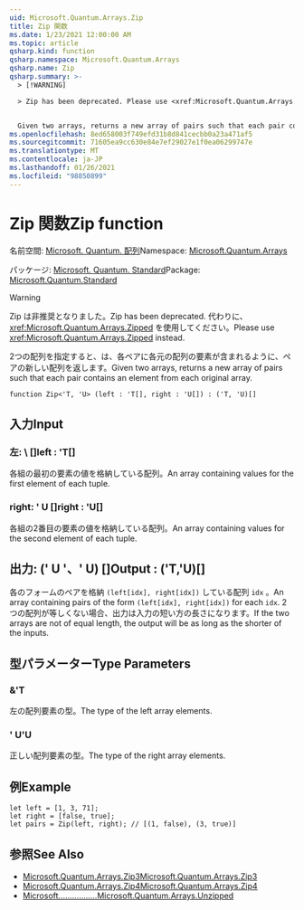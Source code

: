 ```yaml
---
uid: Microsoft.Quantum.Arrays.Zip
title: Zip 関数
ms.date: 1/23/2021 12:00:00 AM
ms.topic: article
qsharp.kind: function
qsharp.namespace: Microsoft.Quantum.Arrays
qsharp.name: Zip
qsharp.summary: >-
  > [!WARNING]

  > Zip has been deprecated. Please use <xref:Microsoft.Quantum.Arrays.Zipped> instead.


  Given two arrays, returns a new array of pairs such that each pair contains an element from each original array.
ms.openlocfilehash: 8ed658003f749efd31b8d841cecbb0a23a471af5
ms.sourcegitcommit: 71605ea9cc630e84e7ef29027e1f0ea06299747e
ms.translationtype: MT
ms.contentlocale: ja-JP
ms.lasthandoff: 01/26/2021
ms.locfileid: "98850899"
---
```

# <a name="zip-function"></a><span data-ttu-id="83933-102">Zip 関数</span><span class="sxs-lookup"><span data-stu-id="83933-102">Zip function</span></span>

<span data-ttu-id="83933-103">名前空間: [Microsoft. Quantum. 配列](xref:Microsoft.Quantum.Arrays)</span><span class="sxs-lookup"><span data-stu-id="83933-103">Namespace: [Microsoft.Quantum.Arrays](xref:Microsoft.Quantum.Arrays)</span></span>

<span data-ttu-id="83933-104">パッケージ: [Microsoft. Quantum. Standard](https://nuget.org/packages/Microsoft.Quantum.Standard)</span><span class="sxs-lookup"><span data-stu-id="83933-104">Package: [Microsoft.Quantum.Standard](https://nuget.org/packages/Microsoft.Quantum.Standard)</span></span>


> [!WARNING]
> <span data-ttu-id="83933-105">Zip は非推奨となりました。</span><span class="sxs-lookup"><span data-stu-id="83933-105">Zip has been deprecated.</span></span> <span data-ttu-id="83933-106">代わりに、<xref:Microsoft.Quantum.Arrays.Zipped> を使用してください。</span><span class="sxs-lookup"><span data-stu-id="83933-106">Please use <xref:Microsoft.Quantum.Arrays.Zipped> instead.</span></span>

<span data-ttu-id="83933-107">2つの配列を指定すると、は、各ペアに各元の配列の要素が含まれるように、ペアの新しい配列を返します。</span><span class="sxs-lookup"><span data-stu-id="83933-107">Given two arrays, returns a new array of pairs such that each pair contains an element from each original array.</span></span>

```qsharp
function Zip<'T, 'U> (left : 'T[], right : 'U[]) : ('T, 'U)[]
```


## <a name="input"></a><span data-ttu-id="83933-108">入力</span><span class="sxs-lookup"><span data-stu-id="83933-108">Input</span></span>

### <a name="left--t"></a><span data-ttu-id="83933-109">左: \ []</span><span class="sxs-lookup"><span data-stu-id="83933-109">left : 'T[]</span></span>

<span data-ttu-id="83933-110">各組の最初の要素の値を格納している配列。</span><span class="sxs-lookup"><span data-stu-id="83933-110">An array containing values for the first element of each tuple.</span></span>


### <a name="right--u"></a><span data-ttu-id="83933-111">right: ' U []</span><span class="sxs-lookup"><span data-stu-id="83933-111">right : 'U[]</span></span>

<span data-ttu-id="83933-112">各組の2番目の要素の値を格納している配列。</span><span class="sxs-lookup"><span data-stu-id="83933-112">An array containing values for the second element of each tuple.</span></span>



## <a name="output--tu"></a><span data-ttu-id="83933-113">出力: (' U '、' U) []</span><span class="sxs-lookup"><span data-stu-id="83933-113">Output : ('T,'U)[]</span></span>

<span data-ttu-id="83933-114">各のフォームのペアを格納 `(left[idx], right[idx])` している配列 `idx` 。</span><span class="sxs-lookup"><span data-stu-id="83933-114">An array containing pairs of the form `(left[idx], right[idx])` for each `idx`.</span></span> <span data-ttu-id="83933-115">2つの配列が等しくない場合、出力は入力の短い方の長さになります。</span><span class="sxs-lookup"><span data-stu-id="83933-115">If the two arrays are not of equal length, the output will be as long as the shorter of the inputs.</span></span>

## <a name="type-parameters"></a><span data-ttu-id="83933-116">型パラメーター</span><span class="sxs-lookup"><span data-stu-id="83933-116">Type Parameters</span></span>

### <a name="t"></a><span data-ttu-id="83933-117">&</span><span class="sxs-lookup"><span data-stu-id="83933-117">'T</span></span>

<span data-ttu-id="83933-118">左の配列要素の型。</span><span class="sxs-lookup"><span data-stu-id="83933-118">The type of the left array elements.</span></span>
### <a name="u"></a><span data-ttu-id="83933-119">' U</span><span class="sxs-lookup"><span data-stu-id="83933-119">'U</span></span>

<span data-ttu-id="83933-120">正しい配列要素の型。</span><span class="sxs-lookup"><span data-stu-id="83933-120">The type of the right array elements.</span></span>

## <a name="example"></a><span data-ttu-id="83933-121">例</span><span class="sxs-lookup"><span data-stu-id="83933-121">Example</span></span>

```qsharp
let left = [1, 3, 71];
let right = [false, true];
let pairs = Zip(left, right); // [(1, false), (3, true)]
```

## <a name="see-also"></a><span data-ttu-id="83933-122">参照</span><span class="sxs-lookup"><span data-stu-id="83933-122">See Also</span></span>

- [<span data-ttu-id="83933-123">Microsoft.Quantum.Arrays.Zip3</span><span class="sxs-lookup"><span data-stu-id="83933-123">Microsoft.Quantum.Arrays.Zip3</span></span>](xref:Microsoft.Quantum.Arrays.Zip3)
- [<span data-ttu-id="83933-124">Microsoft.Quantum.Arrays.Zip4</span><span class="sxs-lookup"><span data-stu-id="83933-124">Microsoft.Quantum.Arrays.Zip4</span></span>](xref:Microsoft.Quantum.Arrays.Zip4)
- [<span data-ttu-id="83933-125">Microsoft.................</span><span class="sxs-lookup"><span data-stu-id="83933-125">Microsoft.Quantum.Arrays.Unzipped</span></span>](xref:Microsoft.Quantum.Arrays.Unzipped)